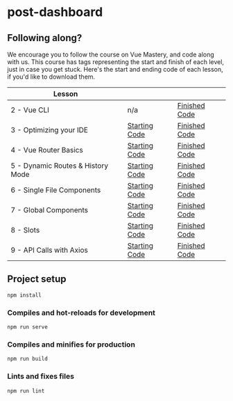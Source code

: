 # post-dashboard

## Following along?

We encourage you to follow the course on Vue Mastery, and code along with us. This course has tags representing the start and finish of each level, just in case you get stuck. Here's the start and ending code of each lesson, if you'd like to download them.

| Lesson                            |                                                                                                        |                                                                                                         |
| --------------------------------- | ------------------------------------------------------------------------------------------------------ | ------------------------------------------------------------------------------------------------------- |
| 2 - Vue CLI                       | n/a                                                                                                    | [Finished Code](https://github.com/Code-Pop/post-dashboard/releases/tag/lesson2-cli-finish)             |
| 3 - Optimizing your IDE           | [Starting Code](https://github.com/Code-Pop/post-dashboard/releases/tag/lesson3-editor-start)          | [Finished Code](https://github.com/Code-Pop/post-dashboard/releases/tag/lesson3-editor-finish)          |
| 4 - Vue Router Basics             | [Starting Code](https://github.com/Code-Pop/post-dashboard/releases/tag/lesson4-routing-start)         | [Finished Code](https://github.com/Code-Pop/post-dashboard/releases/tag/lesson4-routing-finish)         |
| 5 - Dynamic Routes & History Mode | [Starting Code](https://github.com/Code-Pop/post-dashboard/releases/tag/lesson5-dynamic-routing-start) | [Finished Code](https://github.com/Code-Pop/post-dashboard/releases/tag/lesson5-dynamic-routing-finish) |
| 6 - Single File Components        | [Starting Code](https://github.com/Code-Pop/post-dashboard/releases/tag/lesson6-sfc-start)             | [Finished Code](https://github.com/Code-Pop/post-dashboard/releases/tag/lesson6-sfc-finish)             |
| 7 - Global Components             | [Starting Code](https://github.com/Code-Pop/post-dashboard/releases/tag/lesson7-global-start)          | [Finished Code](https://github.com/Code-Pop/post-dashboard/releases/tag/lesson7-global-finish)          |
| 8 - Slots                         | [Starting Code](https://github.com/Code-Pop/post-dashboard/releases/tag/lesson8-slots-start)           | [Finished Code](https://github.com/Code-Pop/post-dashboard/releases/tag/lesson8-slots-finish)           |
| 9 - API Calls with Axios          | [Starting Code](https://github.com/Code-Pop/post-dashboard/releases/tag/lesson9-axios-start)           | [Finished Code](https://github.com/Code-Pop/post-dashboard/releases/tag/lesson9-axios-finish)           |

## Project setup

```
npm install
```

### Compiles and hot-reloads for development

```
npm run serve
```

### Compiles and minifies for production

```
npm run build
```

### Lints and fixes files

```
npm run lint
```
